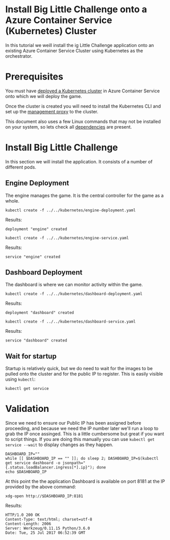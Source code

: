 # Install Big Little Challenge onto a Azure Container Service (Kubernetes) Cluster

In this tutorial we weill install the ig Little Challenge application
onto an existing Azure Container Service Cluster using Kubernetes as
the orchestrator.

# Prerequisites

You must have
[deployed a Kubernetes cluster](../../../kubernetes/create_cluster/README.md) 
in Azure Container Service onto which we will deploy the game.

Once the cluster is created you will need to install the Kubernetes
CLI and set up
the [management proxy](../../../kubernetes/proxy/README.md) to the
cluster.

This document also uses a few Linux commands that may not be installed
on your system, so lets check all [dependencies](./dependencies.md)
are present.

# Install Big Little Challenge

In this section we will install the application. It consists of a
number of different pods.

## Engine Deployment

The engine manages the game. It is the central controller for the game
as a whole.

```
kubectl create -f ../../kubernetes/engine-deployment.yaml
```

Results:

```
deployment "engine" created
```

```
kubectl create -f ../../kubernetes/engine-service.yaml
```

Results:

```
service "engine" created
```

## Dashboard Deployment

The dashboard is where we can monitor activity within the game.

```
kubectl create -f ../../kubernetes/dashboard-deployment.yaml
```

Results:

```
deployment "dashboard" created
```

```
kubectl create -f ../../kubernetes/dashboard-service.yaml
```

Results:

```
service "dashboard" created
```

## Wait for startup

Startup is relatively quick, but we do need to wait for the images to
be pulled onto the cluster and for the public IP to register. This is
easily visible using `kubectl`:

```
kubectl get service
```

# Validation

Since we need to ensure our Public IP has been assigned before
proceeding, and because we need the IP number later we'll run a loop
to grab the IP once assinged. This is a little cumbersome but great if
you want to script things. If you are doing this manually you can use
`kubectl get service --wait` to display changes as they happen.

```
DASHBOARD_IP=""
while [[ $DASHBOARD_IP == "" ]]; do sleep 2; DASHBOARD_IP=$(kubectl get service dashboard -o jsonpath="{.status.loadBalancer.ingress[*].ip}"); done
echo $DASHBOARD_IP
```

At this point the the application Dashboard is available on port 8181
at the IP provided by the above command:

```
xdg-open http://$DASHBOARD_IP:8181
```

Results:

```
HTTP/1.0 200 OK
Content-Type: text/html; charset=utf-8
Content-Length: 2006
Server: Werkzeug/0.11.15 Python/3.6.0
Date: Tue, 25 Jul 2017 06:52:39 GMT
```



